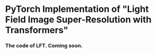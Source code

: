# PyTorch Implementation of "Light Field Image Super-Resolution with Transformers"

### The code of LFT. Coming soon.